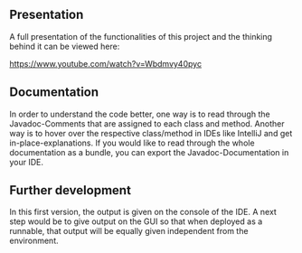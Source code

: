 ## Presentation ##

A full presentation of the functionalities of this project and the thinking behind it can be viewed here:

https://www.youtube.com/watch?v=Wbdmvy40pyc

## Documentation ##

In order to understand the code better, one way is to read through the Javadoc-Comments that are assigned to each class and method. 
Another way is to hover over the respective class/method in IDEs like IntelliJ and get in-place-explanations.
If you would like to read through the whole documentation as a bundle, you can export the Javadoc-Documentation in your IDE.

## Further development ##

In this first version, the output is given on the console of the IDE. 
A next step would be to give output on the GUI so that when deployed as a runnable, that output will be equally given independent from the environment.
